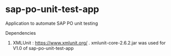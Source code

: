 # sap-po-unit-test-app
Application to automate SAP PO unit testing

Dependencies
1) XMLUnit : https://www.xmlunit.org/ . xmlunit-core-2.6.2.jar was used for V1.0 of sap-po-unit-test-app
